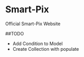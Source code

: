 # Smart-Pix
Official Smart-Pix Website

##TODO
 - Add Condition to Model
 - Create Collection with populate
